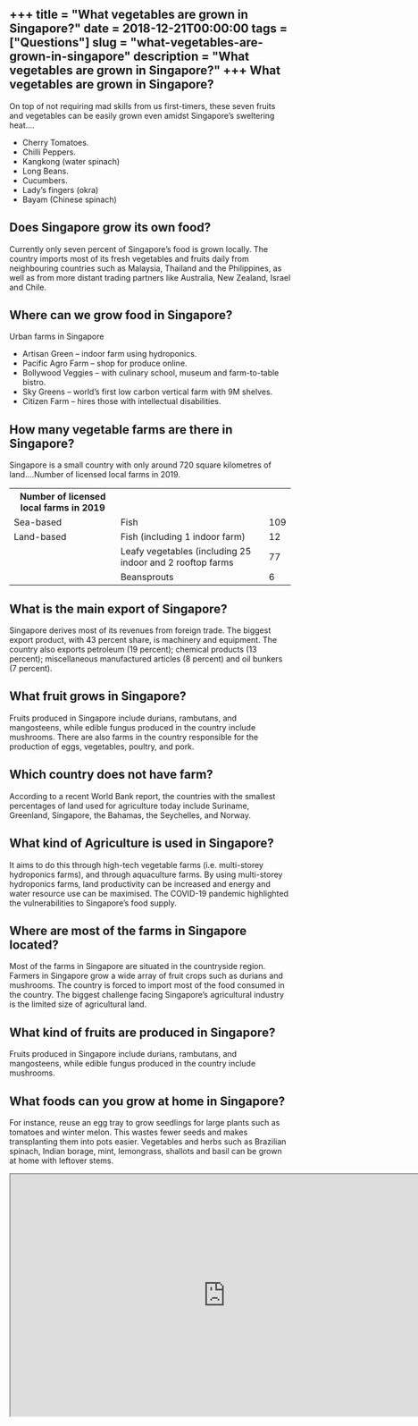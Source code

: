+++
title = "What vegetables are grown in Singapore?"
date = 2018-12-21T00:00:00
tags = ["Questions"]
slug = "what-vegetables-are-grown-in-singapore"
description = "What vegetables are grown in Singapore?"
+++
What vegetables are grown in Singapore?
---------------------------------------

On top of not requiring mad skills from us first-timers, these seven fruits and vegetables can be easily grown even amidst Singapore’s sweltering heat….

- Cherry Tomatoes.
- Chilli Peppers.
- Kangkong (water spinach)
- Long Beans.
- Cucumbers.
- Lady’s fingers (okra)
- Bayam (Chinese spinach)

Does Singapore grow its own food?
---------------------------------

Currently only seven percent of Singapore’s food is grown locally. The country imports most of its fresh vegetables and fruits daily from neighbouring countries such as Malaysia, Thailand and the Philippines, as well as from more distant trading partners like Australia, New Zealand, Israel and Chile.

Where can we grow food in Singapore?
------------------------------------

Urban farms in Singapore

- Artisan Green – indoor farm using hydroponics.
- Pacific Agro Farm – shop for produce online.
- Bollywood Veggies – with culinary school, museum and farm-to-table bistro.
- Sky Greens – world’s first low carbon vertical farm with 9M shelves.
- Citizen Farm – hires those with intellectual disabilities.

How many vegetable farms are there in Singapore?
------------------------------------------------

Singapore is a small country with only around 720 square kilometres of land….Number of licensed local farms in 2019.

<table><tr><th>Number of licensed local farms in 2019</th><th></th></tr><tr><td>Sea-based</td><td>Fish</td><td>109</td></tr><tr><td>Land-based</td><td>Fish (including 1 indoor farm)</td><td>12</td></tr><tr><td></td><td>Leafy vegetables (including 25 indoor and 2 rooftop farms</td><td>77</td></tr><tr><td></td><td>Beansprouts</td><td>6</td></tr></table>

What is the main export of Singapore?
-------------------------------------

Singapore derives most of its revenues from foreign trade. The biggest export product, with 43 percent share, is machinery and equipment. The country also exports petroleum (19 percent); chemical products (13 percent); miscellaneous manufactured articles (8 percent) and oil bunkers (7 percent).

What fruit grows in Singapore?
------------------------------

Fruits produced in Singapore include durians, rambutans, and mangosteens, while edible fungus produced in the country include mushrooms. There are also farms in the country responsible for the production of eggs, vegetables, poultry, and pork.

Which country does not have farm?
---------------------------------

According to a recent World Bank report, the countries with the smallest percentages of land used for agriculture today include Suriname, Greenland, Singapore, the Bahamas, the Seychelles, and Norway.

What kind of Agriculture is used in Singapore?
----------------------------------------------

It aims to do this through high-tech vegetable farms (i.e. multi-storey hydroponics farms), and through aquaculture farms. By using multi-storey hydroponics farms, land productivity can be increased and energy and water resource use can be maximised. The COVID-19 pandemic highlighted the vulnerabilities to Singapore’s food supply.

Where are most of the farms in Singapore located?
-------------------------------------------------

Most of the farms in Singapore are situated in the countryside region. Farmers in Singapore grow a wide array of fruit crops such as durians and mushrooms. The country is forced to import most of the food consumed in the country. The biggest challenge facing Singapore’s agricultural industry is the limited size of agricultural land.

What kind of fruits are produced in Singapore?
----------------------------------------------

Fruits produced in Singapore include durians, rambutans, and mangosteens, while edible fungus produced in the country include mushrooms.

What foods can you grow at home in Singapore?
---------------------------------------------

For instance, reuse an egg tray to grow seedlings for large plants such as tomatoes and winter melon. This wastes fewer seeds and makes transplanting them into pots easier. Vegetables and herbs such as Brazilian spinach, Indian borage, mint, lemongrass, shallots and basil can be grown at home with leftover stems.

<iframe allow="accelerometer; autoplay; clipboard-write; encrypted-media; gyroscope; picture-in-picture" allowfullscreen="" class="__youtube_prefs__  epyt-is-override  no-lazyload" data-no-lazy="1" data-origheight="433" data-origwidth="770" data-skipgform_ajax_framebjll="" height="433" id="_ytid_21853" loading="lazy" src="https://www.youtube.com/embed/vjG8M1b-bN4?enablejsapi=1&autoplay=0&cc_load_policy=0&cc_lang_pref=&iv_load_policy=1&loop=0&modestbranding=0&rel=1&fs=1&playsinline=0&autohide=2&theme=dark&color=red&controls=1&" title="YouTube player" width="770"></iframe>